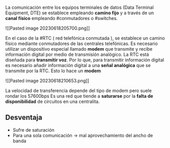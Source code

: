 La comunicación entre los equipos terminales de datos (Data Terminal Equipment, DTE) se establece empleando **camino fijo** y a través de un **canal físico** empleando  #conmutadores o #switches. 

![[Pasted image 20230618205700.png]]

En el caso de la #RTC ( red telefónica conmutada ), se establece un camino físico mediante conmutadores de las centrales telefónicas.  Es necesario utilizar un dispositivo especial llamado **modem** que transmite y recibe información digital por medio de transmisión analógico.
La RTC está diseñada para **transmitir voz**. Por lo que, para transmitir información digital es necesario añadir información digital a una **señal analógica** que se transmite por la RTC. Esto lo hace un **modem**

![[Pasted image 20230618210653.png]]

La velocidad de transferencia depende del tipo de modem pero suele rondar los 57600bps 
Es una red que tiende a **saturarse** por la **falta de disponibilidad** de circuitos en una centralita.

## Desventaja 
- Sufre de saturación
- Para una sola comunicación -> mal aprovechamiento del ancho de banda